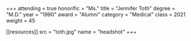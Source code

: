 +++
attending = true
honorific = "Ms."
title     = "Jennifer Toth"
degree    = "M.D."
year      = "1990"
award     = "Alumni"
category  = "Medical"
class     = 2021
weight    = 45

[[resources]]
  src  = "toth.jpg"
  name = "headshot"
+++
